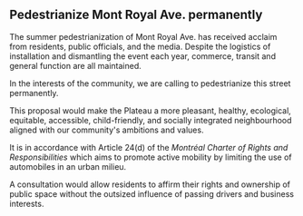## Pedestrianize Mont Royal Ave. permanently

The summer pedestrianization of Mont Royal Ave. has received acclaim from residents, public officials, and the media. Despite the logistics of installation and dismantling the event each year, commerce, transit and general function are all maintained.

In the interests of the community, we are calling to pedestrianize this street permanently.

This proposal would make the Plateau a more pleasant, healthy, ecological, equitable, accessible, child-friendly, and socially integrated neighbourhood aligned with our community's ambitions and values.

It is in accordance with Article 24(d) of the *Montréal Charter of Rights and Responsibilities* which aims to promote active mobility by limiting the use of automobiles in an urban milieu.

A consultation would allow residents to affirm their rights and ownership of public space without the outsized influence of passing drivers and business interests.
